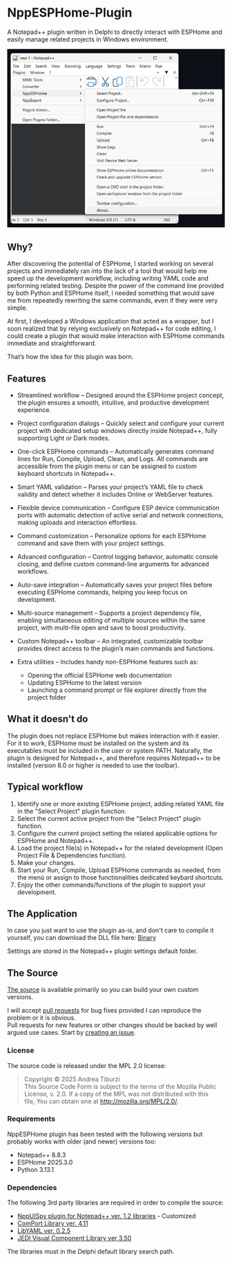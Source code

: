 # NppESPHome-Plugin

A Notepad++ plugin written in Delphi to directly interact with ESPHome and easily manage related projects in Windows environment.

![NppESPHome in action](Art/main.png)

## Why?

After discovering the potential of ESPHome, I started working on several projects and immediately ran into the lack of a tool that would help me speed up the development workflow, including writing YAML code and performing related testing.
Despite the power of the command line provided by both Python and ESPHome itself, I needed something that would save me from repeatedly rewriting the same commands, even if they were very simple.

At first, I developed a Windows application that acted as a wrapper, but I soon realized that by relying exclusively on Notepad++ for code editing, I could create a plugin that would make interaction with ESPHome commands immediate and straightforward.

That’s how the idea for this plugin was born.

## Features

* Streamlined workflow – Designed around the ESPHome project concept, the plugin ensures a smooth, intuitive, and productive development experience.

* Project configuration dialogs – Quickly select and configure your current project with dedicated setup windows directly inside Notepad++, fully supporting Light or Dark modes.

* One-click ESPHome commands – Automatically generates command lines for Run, Compile, Upload, Clean, and Logs. All commands are accessible from the plugin menu or can be assigned to custom keyboard shortcuts in Notepad++.

* Smart YAML validation – Parses your project’s YAML file to check validity and detect whether it includes Online or WebServer features.

* Flexible device communication – Configure ESP device communication ports with automatic detection of active serial and network connections, making uploads and interaction effortless.

* Command customization – Personalize options for each ESPHome command and save them with your project settings.

* Advanced configuration – Control logging behavior, automatic console closing, and define custom command-line arguments for advanced workflows.

* Auto-save integration – Automatically saves your project files before executing ESPHome commands, helping you keep focus on development.

* Multi-source management – Supports a project dependency file, enabling simultaneous editing of multiple sources within the same project, with multi-file open and save to boost productivity.

* Custom Notepad++ toolbar – An integrated, customizable toolbar provides direct access to the plugin’s main commands and functions.

* Extra utilities – Includes handy non-ESPHome features such as:
    - Opening the official ESPHome web documentation
    - Updating ESPHome to the latest version
    - Launching a command prompt or file explorer directly from the project folder

## What it doesn't do

The plugin does not replace ESPHome but makes interaction with it easier.
For it to work, ESPHome must be installed on the system and its executables must be included in the user or system PATH.
Naturally, the plugin is designed for Notepad++, and therefore requires Notepad++ to be installed (version 8.0 or higher is needed to use the toolbar).

## Typical workflow

1. Identify one or more existing ESPHome project, adding related YAML file in the "Select Project" plugin function.
2. Select the current active project from the "Select Project" plugin function.
3. Configure the current project setting the related applicable options for ESPHome and Notepad++.
4. Load the project file(s) in Notepad++ for the related development (Open Project File & Dependencies function).
5. Make your changes.
6. Start your Run, Compile, Upload ESPHome commands as needed, from the menù or assign to those functionalities dedicated keybard shortcuts.
7. Enjoy the other commands/functions of the plugin to support your development.

## The Application

In case you just want to use the plugin as-is, and don't care to compile it yourself, you can download the DLL file here: [Binary](https://github.com/atiburzi/NppESPHome-Plugin/tree/main/bin)

Settings are stored in the Notepad++ plugin settings default folder.

## The Source

[The source](https://github.com/atiburzi/NppESPHome-Plugin/tree/main/Source) is available primarily so you can build your own custom versions.

I will accept [pull requests](https://github.com/atiburzi/NppESPHome-Plugin/pulls) for bug fixes provided I can reproduce the problem or it is obvious.  
Pull requests for new features or other changes should be backed by well argued use cases. Start by [creating an issue](https://github.com/atiburzi/NppESPHome-Plugin/issues).

### License

The source code is released under the MPL 2.0 license:

> Copyright © 2025 Andrea Tiburzi  
> This Source Code Form is subject to the terms of the Mozilla Public  
> License, v. 2.0. If a copy of the MPL was not distributed with this  
> file, You can obtain one at http://mozilla.org/MPL/2.0/.

### Requirements

NppESPHome plugin has been tested with the following versions but probably works with older (and newer) versions too:

  * Notepad++ 8.8.3
  * ESPHome 2025.3.0
  * Python 3.13.1


### Dependencies

The following 3rd party libraries are required in order to compile the source:

  * [NppUISpy plugin for Notepad++ ver. 1.2 libraries](https://github.com/dinkumoil/NppUISpy/tree/master/src/Lib) - Customized
  * [ComPort Library ver. 4.11](http://comport.sf.net/)
  * [LibYAML ver. 0.2.5](https://github.com/yaml/libyaml)
  * [JEDI Visual Component Library ver 3.50](https://github.com/project-jedi/jvcl)

The libraries must in the Delphi default library search path.







